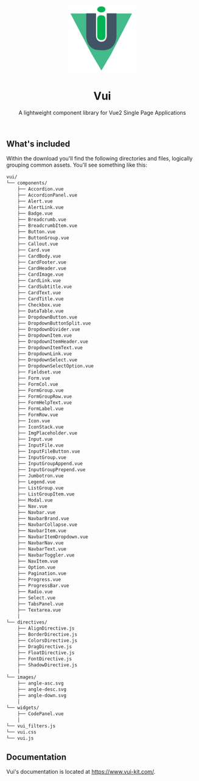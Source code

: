 <p align="center">
  <a href="https://www.vui-kit.com/">
    <img src="vui-logo.png" width="180px" />
  </a>

  <h1 align="center">Vui</h1>

  <p align="center">
    A lightweight component library for Vue2 Single Page Applications
  </p>
</p>

<br>



## What's included

Within the download you'll find the following directories and files, logically grouping common assets. You'll see something like this:

```
vui/
└── components/
    ├── Accordion.vue
    ├── AccordionPanel.vue
    ├── Alert.vue
    ├── AlertLink.vue
    ├── Badge.vue
    ├── Breadcrumb.vue
    ├── BreadcrumbItem.vue
    ├── Button.vue
    ├── ButtonGroup.vue
    ├── Callout.vue
    ├── Card.vue
    ├── CardBody.vue
    ├── CardFooter.vue
    ├── CardHeader.vue
    ├── CardImage.vue
    ├── CardLink.vue
    ├── CardSubtitle.vue
    ├── CardText.vue
    ├── CardTitle.vue
    ├── Checkbox.vue
    ├── DataTable.vue
    ├── DropdownButton.vue
    ├── DropdownButtonSplit.vue
    ├── DropdownDivider.vue
    ├── DropdownItem.vue
    ├── DropdownItemHeader.vue
    ├── DropdownItemText.vue
    ├── DropdownLink.vue
    ├── DropdownSelect.vue
    ├── DropdownSelectOption.vue
    ├── Fieldset.vue
    ├── Form.vue
    ├── FormCol.vue
    ├── FormGroup.vue
    ├── FormGroupRow.vue
    ├── FormHelpText.vue
    ├── FormLabel.vue
    ├── FormRow.vue
    ├── Icon.vue
    ├── IconStack.vue
    ├── ImgPlaceholder.vue
    ├── Input.vue
    ├── InputFile.vue
    ├── InputFileButton.vue
    ├── InputGroup.vue
    ├── InputGroupAppend.vue
    ├── InputGroupPrepend.vue
    ├── Jumbotron.vue
    ├── Legend.vue
    ├── ListGroup.vue
    ├── ListGroupItem.vue
    ├── Modal.vue
    ├── Nav.vue
    ├── Navbar.vue
    ├── NavbarBrand.vue
    ├── NavbarCollapse.vue
    ├── NavbarItem.vue
    ├── NavbarItemDropdown.vue
    ├── NavbarNav.vue
    ├── NavbarText.vue
    ├── NavbarToggler.vue
    ├── NavItem.vue
    ├── Option.vue
    ├── Pagination.vue
    ├── Progress.vue
    ├── ProgressBar.vue
    ├── Radio.vue
    ├── Select.vue
    ├── TabsPanel.vue
    ├── Textarea.vue
    │   
└── directives/
    ├── AlignDirective.js
    ├── BorderDirective.js
    ├── ColorsDirective.js
    ├── DragDirective.js
    ├── FloatDirective.js
    ├── FontDirective.js
    ├── ShadowDirective.js
    │ 
└── images/
    ├── angle-asc.svg
    ├── angle-desc.svg
    ├── angle-down.svg
    │
└── widgets/
    ├── CodePanel.vue
    │
└── vui_filters.js 
└── vui.css
└── vui.js
```

## Documentation

Vui's documentation is located at <https://www.vui-kit.com/>.
